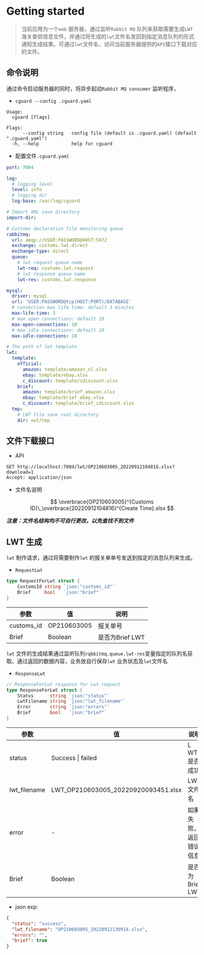 # Getting started

> 当前应用为一个`web` 服务器，通过监听`Rabbit MQ` 队列来获取需要生成`LWT` 海关查验信息文件，并通过将生成的`lwt`文件名发回到指定消息队列的形式通知生成结果。可通过`lwt`文件名，访问当前服务器提供的`API`接口下载对应的文件。





## 命令说明

通过命令启动服务器的同时，将异步起动`Rabbit MQ consumer` 监听程序，

- `cguard --config .cguard.yaml`

```shell
Usage:
  cguard [flags]

Flags:
      --config string   config file (default is .cguard.yaml) (default ".cguard.yaml")
  -h, --help            help for cguard

```

 

- 配置文件`.cguard.yaml`

```yaml
port: 7004

log:
  # logging level
  level: info
  # logging dir
  log-base: /var/log/cguard

# Import XML save directory
import-dir:

# Customs declaration file monitoring queue
rabbitmq:
  url: amqp://USER:PASSWORD@HOST:5672
  exchange: customs.lwt.direct
  exchange-type: direct
  queue:
    # lwt request queue name
    lwt-req: customs.lwt.request
    # lwt response queue name
    lwt-res: customs.lwt.response

mysql:
  driver: mysql
  url: 'USER:PASSWORD@tcp(HOST:PORT)/DATABASE'
  # connection max life time: default 3 minutes
  max-life-time: 3
  # max open connections: default 10
  max-open-connections: 10
  # max idle connections: default 10
  max-idle-connections: 10

# The path of lwt template
lwt:
  template:
    official:
      amazon: template/amazon_nl.xlsx
      ebay: template/ebay.xlsx
      c_discount: template/cdiscount.xlsx
    brief:
      amazon: template/brief_amazon.xlsx
      ebay: template/brief_ebay.xlsx
      c_discount: template/brief_cdiscount.xlsx
  tmp:
    # LWT file save root directory
    dir: out/tmp


```



## 文件下载接口

- API

```http
GET http://localhost:7004/lwt/OP210603005_20220912104816.xlsx?download=1
Accept: application/json
```

- 文件名说明

$$
\overbrace{OP210603005}^{Customs ID}\_\overbrace{20220912104816}^{Create Time}.xlsx
$$

***注意：文件名结构均不可自行更改，以免查找不到文件***



## LWT 生成

`lwt` 制作请求，通过将需要制作`lwt` 的报关单单号发送到指定的消息队列来生成。

- `RequestLwt`

```go
type RequestForLwt struct {
	CustomsId string `json:"customs_id"`
	Brief     bool   `json:"brief"`
}
```

| 参数       | 值          | 说明             |
| ---------- | ----------- | ---------------- |
| customs_id | OP210603005 | 报关单号         |
| Brief      | Boolean     | 是否为Brief  LWT |

`lwt` 文件的生成结果通过监听队列`rqbbitmq.queue.lwt-res`变量指定的队列名获取。通过返回的数据内容，业务放自行保存`lwt` 业务状态及`lwt`文件名

- `ResponseLwt`

```go
// ResponseForLwt response for Lwt request
type ResponseForLwt struct {
	Status      string `json:"status"`
	LwtFilename string `json:"lwt_filename"`
	Error       string `json:"errors"`
	Brief       bool   `json:"brief"`
}
```

| 参数         | 值                              | 说明                   |
| ------------ | ------------------------------- | ---------------------- |
| status       | Success \| failed               | L WT 是否成功          |
| lwt_filename | LWT_OP210603005_20220920093451.xlsx| LWT文件名              |
| error        | -                               | 如果失败，返回错误信息 |
| Brief        | Boolean                         | 是否为Brief  LWT       |

- json exp:

```json
{
  "status": "success",
  "lwt_filename": "OP210603005_20220912130914.xlsx",
  "errors": "",
  "brief": true
}
```



